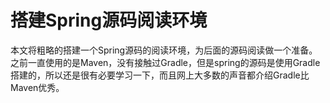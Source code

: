 # 搭建Spring源码阅读环境
本文将粗略的搭建一个Spring源码的阅读环境，为后面的源码阅读做一个准备。之前一直使用的是Maven，没有接触过Gradle，但是spring的源码是使用Gradle搭建的，所以还是很有必要学习一下，而且网上大多数的声音都介绍Gradle比Maven优秀。
